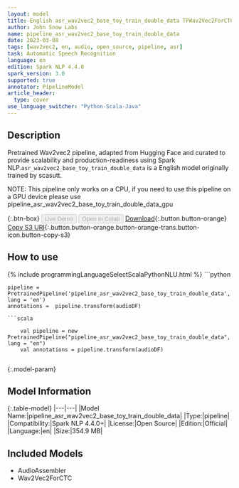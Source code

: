 ```yaml
---
layout: model
title: English asr_wav2vec2_base_toy_train_double_data TFWav2Vec2ForCTC from scasutt
author: John Snow Labs
name: pipeline_asr_wav2vec2_base_toy_train_double_data
date: 2023-03-08
tags: [wav2vec2, en, audio, open_source, pipeline, asr]
task: Automatic Speech Recognition
language: en
edition: Spark NLP 4.4.0
spark_version: 3.0
supported: true
annotator: PipelineModel
article_header:
  type: cover
use_language_switcher: "Python-Scala-Java"
---
```


## Description

Pretrained Wav2vec2  pipeline, adapted from Hugging Face and curated to provide scalability and production-readiness using Spark NLP.`asr_wav2vec2_base_toy_train_double_data` is a English model originally trained by scasutt.

NOTE: This pipeline only works on a CPU, if you need to use this pipeline on a GPU device please use pipeline_asr_wav2vec2_base_toy_train_double_data_gpu

{:.btn-box}
<button class="button button-orange" disabled>Live Demo</button>
<button class="button button-orange" disabled>Open in Colab</button>
[Download](https://s3.amazonaws.com/auxdata.johnsnowlabs.com/public/models/pipeline_asr_wav2vec2_base_toy_train_double_data_en_4.4.0_3.0_1678256037791.zip){:.button.button-orange}
[Copy S3 URI](s3://auxdata.johnsnowlabs.com/public/models/pipeline_asr_wav2vec2_base_toy_train_double_data_en_4.4.0_3.0_1678256037791.zip){:.button.button-orange.button-orange-trans.button-icon.button-copy-s3}

## How to use



<div class="tabs-box" markdown="1">
{% include programmingLanguageSelectScalaPythonNLU.html %}
```python

    pipeline = PretrainedPipeline('pipeline_asr_wav2vec2_base_toy_train_double_data', lang = 'en')
    annotations =  pipeline.transform(audioDF)
    
```
```scala

    val pipeline = new PretrainedPipeline("pipeline_asr_wav2vec2_base_toy_train_double_data", lang = "en")
    val annotations = pipeline.transform(audioDF)
    
```
</div>

{:.model-param}
## Model Information

{:.table-model}
|---|---|
|Model Name:|pipeline_asr_wav2vec2_base_toy_train_double_data|
|Type:|pipeline|
|Compatibility:|Spark NLP 4.4.0+|
|License:|Open Source|
|Edition:|Official|
|Language:|en|
|Size:|354.9 MB|

## Included Models

- AudioAssembler
- Wav2Vec2ForCTC